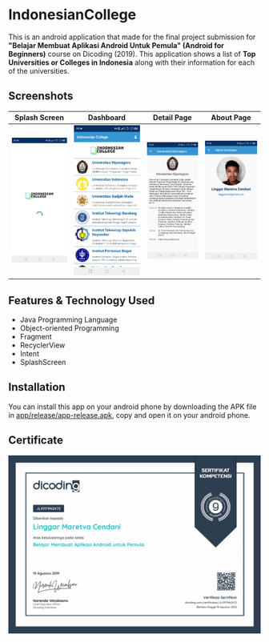 # IndonesianCollege

This is an android application that made for the final project submission for **"Belajar Membuat Aplikasi Android Untuk Pemula" (Android for Beginners)** course on Dicoding (2019). This application shows a list of **Top Universities or Colleges in Indonesia** along with their information for each of the universities.

## Screenshots
Splash Screen | Dashboard | Detail Page | About Page
:-------------------------:|:-------------------------:|:-------------------------:|:-------------------------:
![Screenshot 1](Screenshots/Screenshot_20230323-015432.jpg)  |  ![Screenshot 2](Screenshots/Screenshot_20230323-015440.jpg)  |  ![Screenshot 3](Screenshots/Screenshot_20230323-015447.jpg)  |  ![Screenshot 4](Screenshots/Screenshot_20230323-015452.jpg)

## Features & Technology Used
* Java Programming Language
* Object-oriented Programming
* Fragment
* RecyclerView
* Intent
* SplashScreen

## Installation

You can install this app on your android phone by downloading the APK file in [app/release/app-release.apk](app/release/app-release.apk), copy and open it on your android phone.

## Certificate
![Certificate](Certificate/Belajar%20Membuat%20Aplikasi%20Android%20untuk%20Pemula_sertifikat_course_51_408825_300121150505.jpg)
